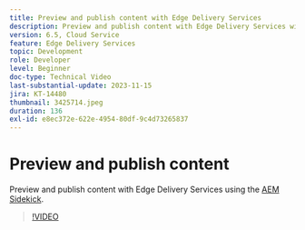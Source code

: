 ```yaml
---
title: Preview and publish content with Edge Delivery Services
description: Preview and publish content with Edge Delivery Services with the AEM Sidekick
version: 6.5, Cloud Service
feature: Edge Delivery Services
topic: Development
role: Developer
level: Beginner
doc-type: Technical Video
last-substantial-update: 2023-11-15
jira: KT-14480
thumbnail: 3425714.jpeg
duration: 136
exl-id: e8ec372e-622e-4954-80df-9c4d73265837
---
```

# Preview and publish content

Preview and publish content with Edge Delivery Services using the [AEM Sidekick](./sidekick.md).

>[!VIDEO](https://video.tv.adobe.com/v/3425714/?learn=on)
